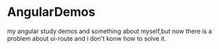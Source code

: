 # AngularDemos
  my angular study demos and something about myself,but now there is a problem about ui-route and i don't konw 
how to solve it.
